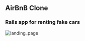 ## AirBnB Clone
### Rails app for renting fake cars

![landing_page](https://i.ibb.co/zs70cXV/Screenshot-from-2021-03-15-11-10-55.png)
